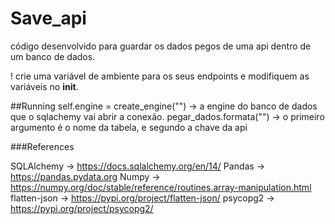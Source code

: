 # Save_api

código desenvolvido para guardar os dados pegos de uma api dentro de um banco de dados.

! crie uma variável de ambiente para os seus endpoints e modifiquem as variáveis no __init__.



##Running
self.engine = create_engine("") -> a engine do banco de dados que o sqlachemy vai abrir a conexão.
pegar_dados.formata("") -> o primeiro argumento é o nome da tabela, e segundo a chave da api

###References

SQLAlchemy -> https://docs.sqlalchemy.org/en/14/
Pandas -> https://pandas.pydata.org
Numpy -> https://numpy.org/doc/stable/reference/routines.array-manipulation.html
flatten-json -> https://pypi.org/project/flatten-json/
psycopg2 -> https://pypi.org/project/psycopg2/


